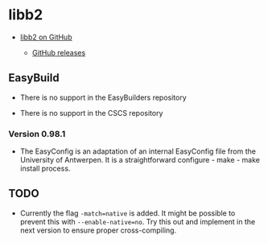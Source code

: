 # libb2

  * [libb2 on GitHub](https://github.com/BLAKE2/libb2)

      * [GitHub releases](https://github.com/BLAKE2/libb2/releases)

## EasyBuild

  * There is no support in the EasyBuilders repository

  * There is no support in the CSCS repository

### Version 0.98.1

  * The EasyConfig is an adaptation of an internal EasyConfig file from the
    University of Antwerpen. It is a straightforward configure - make - make
    install process.
    
## TODO

  * Currently the flag `-match=native` is added. It might be possible to prevent
    this with `--enable-native=no`. Try this out and implement in the next version
    to ensure proper cross-compiling.
